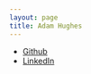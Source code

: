 ```yaml
---
layout: page
title: Adam Hughes
---
```

* [Github](https://github.com/arhughes)
* [LinkedIn](https://www.linkedin.com/in/adamhughes)
